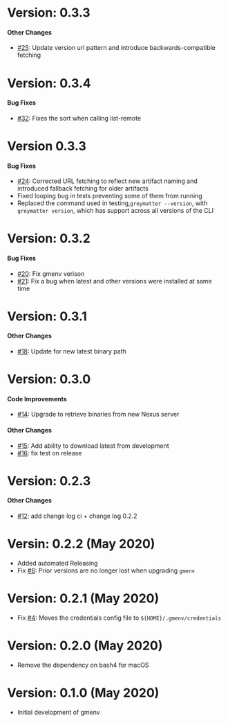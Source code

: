 # Version: 0.3.3


#### Other Changes

* [#25](https://github.com/greymatter-io/gmenv/pull/25): Update version url pattern and introduce backwards-compatible fetching

# Version: 0.3.4

#### Bug Fixes
* [#32](https://github.com/greymatter-io/gmenv/pull/32): Fixes the sort when
    calling list-remote


# Version 0.3.3


#### Bug Fixes
* [#24](https://github.com/greymatter-io/gmenv/pull/25): Corrected URL fetching to reflect new artifact naming and introduced fallback fetching for older artifacts
* Fixed looping bug in tests preventing some of them from running
* Replaced the command used in testing,`greymatter --version`, with `greymatter version`, which has support across all versions of the CLI

# Version: 0.3.2


#### Bug Fixes

* [#20](https://github.com/greymatter-io/gmenv/pull/20): Fix gmenv verison
* [#21](https://github.com/greymatter-io/gmenv/pull/21): Fix a bug when latest and other versions were installed at same time


# Version: 0.3.1


#### Other Changes

* [#18](https://github.com/greymatter-io/gmenv/pull/18): Update for new latest binary path


# Version: 0.3.0


#### Code Improvements


* [#14](https://github.com/greymatter-io/gmenv/pull/14): Upgrade to retrieve binaries from new Nexus server

#### Other Changes

* [#15](https://github.com/greymatter-io/gmenv/pull/15): Add ability to download latest from development
* [#16](https://github.com/greymatter-io/gmenv/pull/16): fix test on release


# Version: 0.2.3


#### Other Changes

* [#12](https://github.com/greymatter-io/gmenv/pull/12): add change log ci + change log 0.2.2



# Versin: 0.2.2 (May 2020)

* Added automated Releasing
* Fix [#6](https://github.com/greymatter-io/gmenv/issues/6): Prior versions are no longer lost when upgrading `gmenv` 

# Version: 0.2.1 (May 2020)

* Fix [#4](https://github.com/greymatter-io/gmenv/issues/4): Moves the credentials config file to `${HOME}/.gmenv/credentials`

# Version: 0.2.0 (May 2020)

* Remove the dependency on bash4 for macOS

# Version: 0.1.0 (May 2020)

* Initial development of gmenv
